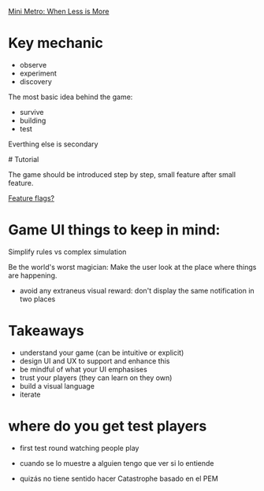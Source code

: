 [Mini Metro: When Less is More](https://www.youtube.com/watch?v=kmHXk4Y35QM)

# Key mechanic

- observe
- experiment
- discovery

The most basic idea behind the game:

- survive
- building
- test

Everthing else is secondary

# Tutorial

The game should be introduced step by step, small feature after small feature.

[Feature flags?](feature-flags)

# Game UI things to keep in mind:

Simplify rules vs complex simulation

Be the world's worst magician: Make the user look at the place where things are happening.

- avoid any extraneus visual reward: don't display the same notification in two places

# Takeaways

- understand your game (can be intuitive or explicit)
- design UI and UX to support and enhance this
- be mindful of what your UI emphasises
- trust your players (they can learn on they own)
- build a visual language
- iterate

# where do you get test players

- first test round watching people play
- cuando se lo muestre a alguien tengo que ver si lo entiende


- quizás no tiene sentido hacer Catastrophe basado en el PEM
